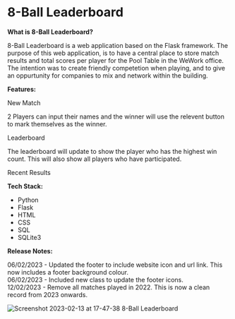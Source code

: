 # 8-Ball Leaderboard

**What is 8-Ball Leaderboard?**

8-Ball Leaderboard is a web application based on the Flask framework. The purpose of this web application, is to have a central place to store match results and total scores per player for the Pool Table in the WeWork office. The intention was to create friendly competetion when playing, and to give an oppurtunity for companies to mix and network within the building.

**Features:**

New Match

2 Players can input their names and the winner will use the relevent button to mark themselves as the winner.

Leaderboard

The leaderboard will update to show the player who has the highest win count. This will also show all players who have participated.

Recent Results

**Tech Stack:**

- Python
- Flask
- HTML
- CSS
- SQL
- SQLite3

**Release Notes:**

06/02/2023	- Updated the footer to include website icon and url link. This now includes a footer background colour.<br/>
06/02/2023	- Included new class to update the footer icons.<br/>
12/02/2023	- Remove all matches played in 2022. This is now a clean record from 2023 onwards.<br/>

![Screenshot 2023-02-13 at 17-47-38 8-Ball Leaderboard](https://user-images.githubusercontent.com/82043281/218533688-f93ab2f1-41b5-4d58-a815-518f718932d7.png)
